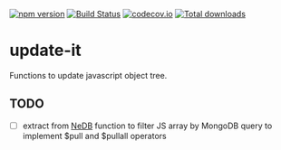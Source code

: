 [![npm version](https://badge.fury.io/js/update-it.svg)](https://badge.fury.io/js/update-it)
[![Build Status](https://travis-ci.org/sergeyt/update-it.svg)](https://travis-ci.org/sergeyt/update-it)
[![codecov.io](https://codecov.io/github/sergeyt/update-it/coverage.svg?branch=master)](https://codecov.io/github/sergeyt/update-it?branch=master)
[![Total downloads](https://img.shields.io/npm/dt/update-it.svg)](https://www.npmjs.com/package/update-it)

# update-it
Functions to update javascript object tree.

## TODO
* [ ] extract from [NeDB](https://github.com/louischatriot/nedb) function to filter JS array by MongoDB query
to implement $pull and $pullall operators
